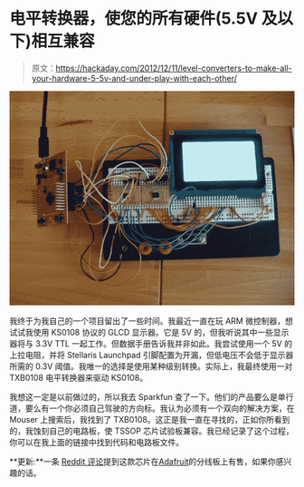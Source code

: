 # 电平转换器，使您的所有硬件(5.5V 及以下)相互兼容

> 原文：<https://hackaday.com/2012/12/11/level-converters-to-make-all-your-hardware-5-5v-and-under-play-with-each-other/>

![txb0108-level-converters-ks0108-stellaris-launchpad](img/bd3d8e6a76fa6b06e139878f3b62d1d1.png)

我终于为我自己的一个项目留出了一些时间。我最近一直在玩 ARM 微控制器，想试试我使用 KS0108 协议的 GLCD 显示器。它是 5V 的，但我听说其中一些显示器将与 3.3V TTL 一起工作。但数据手册告诉我并非如此。我尝试使用一个 5V 的上拉电阻，并将 Stellaris Launchpad 引脚配置为开漏，但低电压不会低于显示器所需的 0.3V 阈值。我唯一的选择是使用某种级别转换。实际上，我最终使用一对 TXB0108 电平转换器来驱动 KS0108。

我想这一定是以前做过的，所以我去 Sparkfun 查了一下。他们的产品要么是单行道，要么有一个你必须自己驾驶的方向标。我认为必须有一个双向的解决方案，在 Mouser 上搜索后，我找到了 TXB0108。这正是我一直在寻找的，正如你所看到的，我蚀刻自己的电路板，使 TSSOP 芯片试验板兼容。我已经记录了这个过程，你可以在我上面的链接中找到代码和电路板文件。

**更新:**一条 [Reddit 评论](http://www.reddit.com/r/ECE/comments/14mssh/level_converter_txb0108_lets_me_use_5v_tools_with/)提到这款芯片在[Adafruit](http://www.adafruit.com/products/395)的分线板上有售，如果你感兴趣的话。